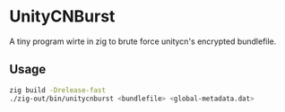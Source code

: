 # UnityCNBurst

A tiny program wirte in zig to brute force unitycn's encrypted bundlefile.

## Usage

```bash
zig build -Drelease-fast
./zig-out/bin/unitycnburst <bundlefile> <global-metadata.dat>
```